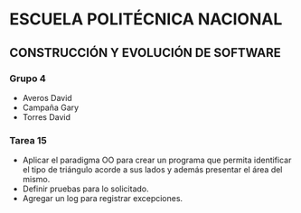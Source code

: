 # ESCUELA POLITÉCNICA NACIONAL
## CONSTRUCCIÓN Y EVOLUCIÓN DE SOFTWARE

### Grupo 4
- Averos David
- Campaña Gary
- Torres David

### Tarea 15
- Aplicar el paradigma OO para crear un programa que permita identificar el tipo de
triángulo acorde a sus lados y además presentar el área del mismo.
- Definir pruebas para lo solicitado.
- Agregar un log para registrar excepciones.